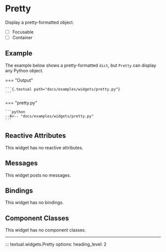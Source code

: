 # Pretty

Display a pretty-formatted object.

- [ ] Focusable
- [ ] Container

## Example

The example below shows a pretty-formatted `dict`, but `Pretty` can display any Python object.

=== "Output"

    ```{.textual path="docs/examples/widgets/pretty.py"}
    ```

=== "pretty.py"

    ```python
    --8<-- "docs/examples/widgets/pretty.py"
    ```

## Reactive Attributes

This widget has no reactive attributes.

## Messages

This widget posts no messages.

## Bindings

This widget has no bindings.

## Component Classes

This widget has no component classes.

---


::: textual.widgets.Pretty
    options:
        heading_level: 2
